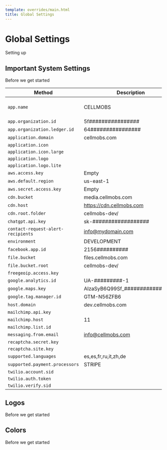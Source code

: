 ```yaml
---
template: overrides/main.html
title: Global Settings
---
```


# Global Settings

Setting up

## Important System Settings
Before we get started

| Method      | Description                          | Sample |
| ----------- | ------------------------------------ | ----------------------|
|`app.name`|CELLMOBS| :fontawesome-regular-circle-question:| 
|`app.organization.id`|5f################| | 
|`app.organization.ledger.id`|64################| | 
|`application.domain`|cellmobs.com| | 
|`application.icon`|| | 
|`application.icon.large`|| | 
|`application.logo`|| | 
|`application.logo.lite`| | | 
|`aws.access.key`|Empty| | 
|`aws.default.region`|us-east-1| | 
|`aws.secret.access.key`|Empty| | 
|`cdn.bucket`|media.cellmobs.com| | 
|`cdn.host`|https://cdn.cellmobs.com| | 
|`cdn.root.folder`|cellmobs-dev/| | 
|`chatgpt.api.key`|sk-##################| | 
|`contact-request-alert-recipients`|info@mydomain.com| | 
|`environment`|DEVELOPMENT| | 
|`facebook.app.id`|2156##########| | 
|`file.bucket`|files.cellmobs.com| | 
|`file.bucket.root`|cellmobs-dev/| | 
|`freegeoip.access.key`|| | 
|`google.analytics.id`|UA-#########-1| | 
|`google.maps.key`|AIzaSyB6Q99Sf_#################| | 
|`google.tag.manager.id`|GTM-N56ZFB6| | 
|`host.domain`|dev.cellmobs.com| | 
|`mailchimp.api.key`|| | 
|`mailchimp.host`|11| | 
|`mailchimp.list.id`|| | 
|`messaging.from.email`|info@cellmobs.com| | 
|`recaptcha.secret.key`|| | 
|`recaptcha.site.key`|| | 
|`supported.languages`|es,es,fr,ru,it,zh,de| | 
|`supported.payment.processors`|STRIPE| | 
|`twilio.account.sid`| | | 
|`twilio.auth.token`|| | 
|`twilio.verify.sid`|| | 

## Logos
Before we get started

## Colors
Before we get started

